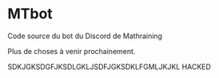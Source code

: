 # MTbot
Code source du bot du Discord de Mathraining

Plus de choses à venir prochainement.

SDKJGKSDGFJKSDLGKLJSDFJGKSDKLFGMLJKJKL
HACKED
